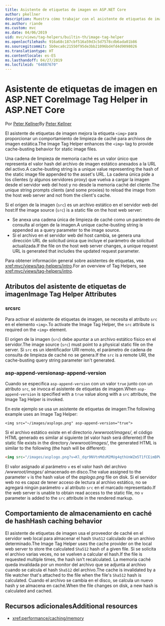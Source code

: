 ```yaml
---
title: Asistente de etiquetas de imagen en ASP.NET Core
author: pkellner
description: Muestra cómo trabajar con el asistente de etiquetas de imagen.
ms.author: riande
ms.custom: mvc
ms.date: 04/06/2019
uid: mvc/views/tag-helpers/builtin-th/image-tag-helper
ms.openlocfilehash: 916a68c187cbf516a59d3c5d7578cdb6ada01b86
ms.sourcegitcommit: 5b0eca8c21550f95de3bb21096bd4fd4d9098026
ms.translationtype: HT
ms.contentlocale: es-ES
ms.lasthandoff: 04/27/2019
ms.locfileid: "64887670"
---
```

# <a name="image-tag-helper-in-aspnet-core"></a><span data-ttu-id="bac24-103">Asistente de etiquetas de imagen en ASP.NET Core</span><span class="sxs-lookup"><span data-stu-id="bac24-103">Image Tag Helper in ASP.NET Core</span></span>

<span data-ttu-id="bac24-104">Por [Peter Kellner](http://peterkellner.net)</span><span class="sxs-lookup"><span data-stu-id="bac24-104">By [Peter Kellner](http://peterkellner.net)</span></span>

<span data-ttu-id="bac24-105">El asistente de etiquetas de imagen mejora la etiqueta `<img>` para proporcionar un comportamiento de limpieza de caché para archivos de imagen estática.</span><span class="sxs-lookup"><span data-stu-id="bac24-105">The Image Tag Helper enhances the `<img>` tag to provide cache-busting behavior for static image files.</span></span>

<span data-ttu-id="bac24-106">Una cadena de limpieza de memoria caché es un valor único que representa el valor hash del archivo de imagen estático anexados a la URL del activo.</span><span class="sxs-lookup"><span data-stu-id="bac24-106">A cache-busting string is a unique value representing the hash of the static image file appended to the asset's URL.</span></span> <span data-ttu-id="bac24-107">La cadena única pide a los clientes (y algunos servidores proxy) que vuelva a cargar la imagen desde el servidor web del host y no desde la memoria caché del cliente.</span><span class="sxs-lookup"><span data-stu-id="bac24-107">The unique string prompts clients (and some proxies) to reload the image from the host web server and not from the client's cache.</span></span>

<span data-ttu-id="bac24-108">Si el origen de la imagen (`src`) es un archivo estático en el servidor web del host:</span><span class="sxs-lookup"><span data-stu-id="bac24-108">If the image source (`src`) is a static file on the host web server:</span></span>

* <span data-ttu-id="bac24-109">Se anexa una cadena única de limpieza de caché como un parámetro de consulta al origen de la imagen.</span><span class="sxs-lookup"><span data-stu-id="bac24-109">A unique cache-busting string is appended as a query parameter to the image source.</span></span>
* <span data-ttu-id="bac24-110">Si el archivo en el servidor web del host cambia, se genera una dirección URL de solicitud única que incluye el parámetro de solicitud actualizada.</span><span class="sxs-lookup"><span data-stu-id="bac24-110">If the file on the host web server changes, a unique request URL is generated that includes the updated request parameter.</span></span>

<span data-ttu-id="bac24-111">Para obtener información general sobre asistentes de etiquetas, vea <xref:mvc/views/tag-helpers/intro>.</span><span class="sxs-lookup"><span data-stu-id="bac24-111">For an overview of Tag Helpers, see <xref:mvc/views/tag-helpers/intro>.</span></span>

## <a name="image-tag-helper-attributes"></a><span data-ttu-id="bac24-112">Atributos del asistente de etiquetas de imagen</span><span class="sxs-lookup"><span data-stu-id="bac24-112">Image Tag Helper Attributes</span></span>

### <a name="src"></a><span data-ttu-id="bac24-113">src</span><span class="sxs-lookup"><span data-stu-id="bac24-113">src</span></span>

<span data-ttu-id="bac24-114">Para activar el asistente de etiquetas de imagen, se necesita el atributo `src` en el elemento `<img>`.</span><span class="sxs-lookup"><span data-stu-id="bac24-114">To activate the Image Tag Helper, the `src` attribute is required on the `<img>` element.</span></span>

<span data-ttu-id="bac24-115">El origen de la imagen (`src`) debe apuntar a un archivo estático físico en el servidor.</span><span class="sxs-lookup"><span data-stu-id="bac24-115">The image source (`src`) must point to a physical static file on the server.</span></span> <span data-ttu-id="bac24-116">Si `src` es un identificador URI remoto, el parámetro de cadena de consulta de limpieza de caché no se genera.</span><span class="sxs-lookup"><span data-stu-id="bac24-116">If the `src` is a remote URI, the cache-busting query string parameter isn't generated.</span></span>

### <a name="asp-append-version"></a><span data-ttu-id="bac24-117">asp-append-version</span><span class="sxs-lookup"><span data-stu-id="bac24-117">asp-append-version</span></span>

<span data-ttu-id="bac24-118">Cuando se especifica `asp-append-version` con un valor `true` junto con un atributo `src`, se invoca el asistente de etiquetas de imagen.</span><span class="sxs-lookup"><span data-stu-id="bac24-118">When `asp-append-version` is specified with a `true` value along with a `src` attribute, the Image Tag Helper is invoked.</span></span>

<span data-ttu-id="bac24-119">En este ejemplo se usa un asistente de etiquetas de imagen:</span><span class="sxs-lookup"><span data-stu-id="bac24-119">The following example uses an Image Tag Helper:</span></span>

```cshtml
<img src="~/images/asplogo.png" asp-append-version="true">
```

<span data-ttu-id="bac24-120">Si el archivo estático existe en el directorio */wwwroot/images/*, el código HTML generado es similar al siguiente (el valor hash será diferente):</span><span class="sxs-lookup"><span data-stu-id="bac24-120">If the static file exists in the directory */wwwroot/images/*, the generated HTML is similar to the following (the hash will be different):</span></span>

```html
<img src="/images/asplogo.png?v=Kl_dqr9NVtnMdsM2MUg4qthUnWZm5T1fCEimBPWDNgM">
```

<span data-ttu-id="bac24-121">El valor asignado al parámetro `v` es el valor hash del archivo */wwwroot/images/* almacenado en disco.</span><span class="sxs-lookup"><span data-stu-id="bac24-121">The value assigned to the parameter `v` is the hash value of the *asplogo.png* file on disk.</span></span> <span data-ttu-id="bac24-122">Si el servidor web no es capaz de tener acceso de lectura al archivo estático, no se agregará ningún parámetro `v` al atributo `src` en el marcado representado.</span><span class="sxs-lookup"><span data-stu-id="bac24-122">If the web server is unable to obtain read access to the static file, no `v` parameter is added to the `src` attribute in the rendered markup.</span></span>

## <a name="hash-caching-behavior"></a><span data-ttu-id="bac24-123">Comportamiento de almacenamiento en caché de hash</span><span class="sxs-lookup"><span data-stu-id="bac24-123">Hash caching behavior</span></span>

<span data-ttu-id="bac24-124">El asistente de etiquetas de imagen usa el proveedor de caché en el servidor web local para almacenar el hash `Sha512` calculado de un archivo determinado.</span><span class="sxs-lookup"><span data-stu-id="bac24-124">The Image Tag Helper uses the cache provider on the local web server to store the calculated `Sha512` hash of a given file.</span></span> <span data-ttu-id="bac24-125">Si se solicita el archivo varias veces, no se vuelven a calcular el hash.</span><span class="sxs-lookup"><span data-stu-id="bac24-125">If the file is requested multiple times, the hash isn't recalculated.</span></span> <span data-ttu-id="bac24-126">La memoria caché queda invalidada por un monitor del archivo que se adjunta al archivo cuando se calcula el hash `Sha512` del archivo.</span><span class="sxs-lookup"><span data-stu-id="bac24-126">The cache is invalidated by a file watcher that's attached to the file when the file's `Sha512` hash is calculated.</span></span> <span data-ttu-id="bac24-127">Cuando el archivo se cambia en el disco, se calcula un nuevo hash y se almacena en caché.</span><span class="sxs-lookup"><span data-stu-id="bac24-127">When the file changes on disk, a new hash is calculated and cached.</span></span>

## <a name="additional-resources"></a><span data-ttu-id="bac24-128">Recursos adicionales</span><span class="sxs-lookup"><span data-stu-id="bac24-128">Additional resources</span></span>

* <xref:performance/caching/memory>
